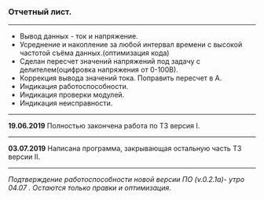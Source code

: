 ### Отчетный лист.
---

- Вывод данных - ток и напряжение.
- Усреднение и накопление за любой интервал времени с высокой частотой съёма данных.(оптимизация кода)
- Сделан пересчет значений напряжений под задачу с делителем(оцифровка напряжения от 0-100В).
 - Коррекция вывода значений тока. Поправить пересчет в А.
- Индикация работоспособности.
- Индикация проверки модулей.
- Индикация неисправности.

---

__19.06.2019__
Полностью закончена работа по ТЗ версия Ⅰ.

---

__03.07.2019__
Написана программа, закрывающая остальную часть ТЗ версии Ⅱ.

---
_Подтверждение работоспособности новой версии ПО (v.0.2.1a)- утро 04.07 .
Остаются только правки и оптимизация._
